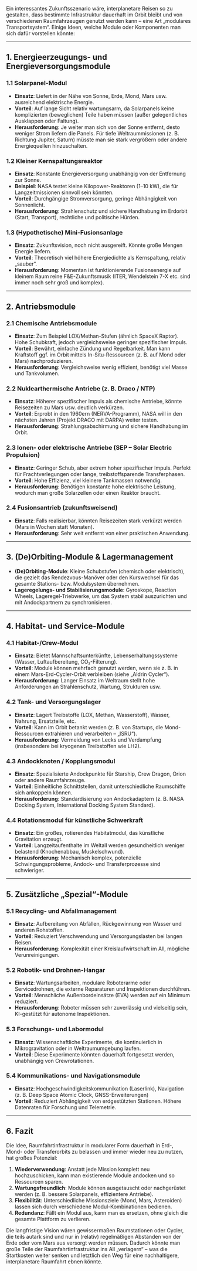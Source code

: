 Ein interessantes Zukunftsszenario wäre, interplanetare Reisen so zu gestalten, dass bestimmte Infrastruktur dauerhaft im Orbit bleibt und von verschiedenen Raumfahrzeugen genutzt werden kann – eine Art „modulares Transportsystem“. Einige Ideen, welche Module oder Komponenten man sich dafür vorstellen könnte:

---

## 1. Energieerzeugungs- und Energieversorgungsmodule

### 1.1 Solarpanel-Modul
- **Einsatz**: Liefert in der Nähe von Sonne, Erde, Mond, Mars usw. ausreichend elektrische Energie.  
- **Vorteil**: Auf lange Sicht relativ wartungsarm, da Solarpanels keine komplizierten (beweglichen) Teile haben müssen (außer gelegentliches Ausklappen oder Faltung).  
- **Herausforderung**: Je weiter man sich von der Sonne entfernt, desto weniger Strom liefern die Panels. Für tiefe Weltraummissionen (z. B. Richtung Jupiter, Saturn) müsste man sie stark vergrößern oder andere Energiequellen hinzuschalten.

### 1.2 Kleiner Kernspaltungsreaktor
- **Einsatz**: Konstante Energieversorgung unabhängig von der Entfernung zur Sonne.  
- **Beispiel**: NASA testet kleine Kilopower-Reaktoren (1–10 kW), die für Langzeitmissionen sinnvoll sein könnten.  
- **Vorteil**: Durchgängige Stromversorgung, geringe Abhängigkeit von Sonnenlicht.  
- **Herausforderung**: Strahlenschutz und sichere Handhabung im Erdorbit (Start, Transport), rechtliche und politische Hürden.

### 1.3 (Hypothetische) Mini-Fusionsanlage
- **Einsatz**: Zukunftsvision, noch nicht ausgereift. Könnte große Mengen Energie liefern.  
- **Vorteil**: Theoretisch viel höhere Energiedichte als Kernspaltung, relativ „sauber“.  
- **Herausforderung**: Momentan ist funktionierende Fusionsenergie auf kleinem Raum reine F&E-Zukunftsmusik (ITER, Wendelstein 7-X etc. sind immer noch sehr groß und komplex).  

---

## 2. Antriebsmodule

### 2.1 Chemische Antriebsmodule
- **Einsatz**: Zum Beispiel LOX/Methan-Stufen (ähnlich SpaceX Raptor). Hohe Schubkraft, jedoch vergleichsweise geringer spezifischer Impuls.  
- **Vorteil**: Bewährt, einfache Zündung und Regelbarkeit. Man kann Kraftstoff ggf. im Orbit mittels In-Situ-Ressourcen (z. B. auf Mond oder Mars) nachproduzieren.  
- **Herausforderung**: Vergleichsweise wenig effizient, benötigt viel Masse und Tankvolumen.

### 2.2 Nuklearthermische Antriebe (z. B. Draco / NTP)
- **Einsatz**: Höherer spezifischer Impuls als chemische Antriebe, könnte Reisezeiten zu Mars usw. deutlich verkürzen.  
- **Vorteil**: Erprobt in den 1960ern (NERVA-Programm), NASA will in den nächsten Jahren (Projekt DRACO mit DARPA) weiter testen.  
- **Herausforderung**: Strahlungsabschirmung und sichere Handhabung im Orbit.

### 2.3 Ionen- oder elektrische Antriebe (SEP – Solar Electric Propulsion)
- **Einsatz**: Geringer Schub, aber extrem hoher spezifischer Impuls. Perfekt für Frachtverlegungen oder lange, treibstoffsparende Transferphasen.  
- **Vorteil**: Hohe Effizienz, viel kleinere Tankmassen notwendig.  
- **Herausforderung**: Benötigen konstante hohe elektrische Leistung, wodurch man große Solarzellen oder einen Reaktor braucht.

### 2.4 Fusionsantrieb (zukunftsweisend)
- **Einsatz**: Falls realisierbar, könnten Reisezeiten stark verkürzt werden (Mars in Wochen statt Monaten).  
- **Herausforderung**: Sehr weit entfernt von einer praktischen Anwendung.  

---

## 3. (De)Orbiting-Module & Lagermanagement

- **(De)Orbiting-Module**: Kleine Schubstufen (chemisch oder elektrisch), die gezielt das Rendezvous-Manöver oder den Kurswechsel für das gesamte Stations- bzw. Modulsystem übernehmen.  
- **Lageregelungs- und Stabilisierungsmodule**: Gyroskope, Reaction Wheels, Lageregel-Triebwerke, um das System stabil auszurichten und mit Andockpartnern zu synchronisieren.  

---

## 4. Habitat- und Service-Module

### 4.1 Habitat-/Crew-Modul
- **Einsatz**: Bietet Mannschaftsunterkünfte, Lebenserhaltungssysteme (Wasser, Luftaufbereitung, CO₂-Filterung).  
- **Vorteil**: Module können mehrfach genutzt werden, wenn sie z. B. in einem Mars-Erd-Cycler-Orbit verbleiben (siehe „Aldrin Cycler“).  
- **Herausforderung**: Langer Einsatz im Weltraum stellt hohe Anforderungen an Strahlenschutz, Wartung, Strukturen usw.

### 4.2 Tank- und Versorgungslager
- **Einsatz**: Lagert Treibstoffe (LOX, Methan, Wasserstoff), Wasser, Nahrung, Ersatzteile, etc.  
- **Vorteil**: Kann im Orbit betankt werden (z. B. von Startups, die Mond-Ressourcen extrahieren und verarbeiten – „ISRU“).  
- **Herausforderung**: Vermeidung von Lecks und Verdampfung (insbesondere bei kryogenen Treibstoffen wie LH2).

### 4.3 Andockknoten / Kopplungsmodul
- **Einsatz**: Spezialisierte Andockpunkte für Starship, Crew Dragon, Orion oder andere Raumfahrzeuge.  
- **Vorteil**: Einheitliche Schnittstellen, damit unterschiedliche Raumschiffe sich ankoppeln können.  
- **Herausforderung**: Standardisierung von Andockadaptern (z. B. NASA Docking System, International Docking System Standard).

### 4.4 Rotationsmodul für künstliche Schwerkraft
- **Einsatz**: Ein großes, rotierendes Habitatmodul, das künstliche Gravitation erzeugt.  
- **Vorteil**: Langzeitaufenthalte im Weltall werden gesundheitlich weniger belastend (Knochenabbau, Muskelschwund).  
- **Herausforderung**: Mechanisch komplex, potenzielle Schwingungsprobleme, Andock- und Transferprozesse sind schwieriger.  

---

## 5. Zusätzliche „Spezial“-Module

### 5.1 Recycling- und Abfallmanagement
- **Einsatz**: Aufbereitung von Abfällen, Rückgewinnung von Wasser und anderen Rohstoffen.  
- **Vorteil**: Reduziert Verschwendung und Versorgungslasten bei langen Reisen.  
- **Herausforderung**: Komplexität einer Kreislaufwirtschaft im All, mögliche Verunreinigungen.

### 5.2 Robotik- und Drohnen-Hangar
- **Einsatz**: Wartungsarbeiten, modulare Roboterarme oder Servicedrohnen, die externe Reparaturen und Inspektionen durchführen.  
- **Vorteil**: Menschliche Außenbordeinsätze (EVA) werden auf ein Minimum reduziert.  
- **Herausforderung**: Roboter müssen sehr zuverlässig und vielseitig sein, KI-gestützt für autonome Inspektionen.

### 5.3 Forschungs- und Labormodul
- **Einsatz**: Wissenschaftliche Experimente, die kontinuierlich in Mikrogravitation oder in Weltraumumgebung laufen.  
- **Vorteil**: Diese Experimente könnten dauerhaft fortgesetzt werden, unabhängig von Crewrotationen.  

### 5.4 Kommunikations- und Navigationsmodule
- **Einsatz**: Hochgeschwindigkeitskommunikation (Laserlink), Navigation (z. B. Deep Space Atomic Clock, GNSS-Erweiterungen)  
- **Vorteil**: Reduziert Abhängigkeit von erdgestützten Stationen. Höhere Datenraten für Forschung und Telemetrie.

---

## 6. Fazit

Die Idee, Raumfahrtinfrastruktur in modularer Form dauerhaft in Erd-, Mond- oder Transferorbits zu belassen und immer wieder neu zu nutzen, hat großes Potenzial:

1. **Wiederverwendung**: Anstatt jede Mission komplett neu hochzuschicken, kann man existierende Module andocken und so Ressourcen sparen.  
2. **Wartungsfreundlich**: Module können ausgetauscht oder nachgerüstet werden (z. B. bessere Solarpanels, effizientere Antriebe).  
3. **Flexibilität**: Unterschiedliche Missionsziele (Mond, Mars, Asteroiden) lassen sich durch verschiedene Modul-Kombinationen bedienen.  
4. **Redundanz**: Fällt ein Modul aus, kann man es ersetzen, ohne gleich die gesamte Plattform zu verlieren.

Die langfristige Vision wären gewissermaßen Raumstationen oder Cycler, die teils autark sind und nur in (relativ) regelmäßigen Abständen von der Erde oder vom Mars aus versorgt werden müssen. Dadurch könnte man große Teile der Raumfahrtinfrastruktur ins All „verlagern“ – was die Startkosten weiter senken und letztlich den Weg für eine nachhaltigere, interplanetare Raumfahrt ebnen könnte.
